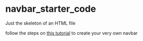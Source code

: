 # navbar_starter_code

Just the skeleton of an HTML file

follow the steps on [this tutorial](https://ucsd-cse-spis-2016.github.io/webapps/bootstrap_not_bootstrap_tutorial/) to 
create your very own navbar
